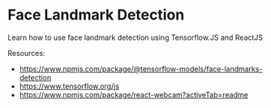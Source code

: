 # Face Landmark Detection

Learn how to use face landmark detection using Tensorflow.JS and ReactJS

Resources:
- https://www.npmjs.com/package/@tensorflow-models/face-landmarks-detection
- https://www.tensorflow.org/js
- https://www.npmjs.com/package/react-webcam?activeTab=readme

